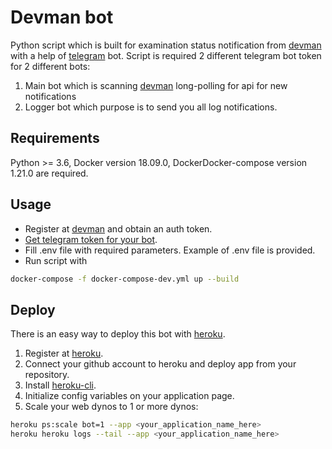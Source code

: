 # Devman bot

Python script which is built for examination status notification from
[devman](https://dvmn.org) with a help of [telegram](https://github.com/python-telegram-bot/python-telegram-bot) 
bot. Script is required 2 different telegram bot token for 2 different bots:
1) Main bot which is scanning [devman](https://dvmn.org) long-polling for api for new notifications
2) Logger bot which purpose is to send you all log notifications.

## Requirements
Python >= 3.6, Docker version 18.09.0, DockerDocker-compose version 1.21.0 
are required.

## Usage

* Register at [devman](https://dvmn.org) and obtain an auth token.
* [Get telegram token for your bot](https://core.telegram.org/bots/api).
* Fill .env file with required parameters. Example of .env file is provided.
* Run script with

```bash
docker-compose -f docker-compose-dev.yml up --build
```

## Deploy

There is an easy way to deploy this bot with [heroku](https://www.heroku.com/).
1) Register at [heroku](https://www.heroku.com/).
2) Connect your github account to heroku and deploy app from your repository.
3) Install [heroku-cli](https://devcenter.heroku.com/articles/heroku-cli).
4) Initialize config variables on your application page.
5) Scale your web dynos to 1 or more dynos:
```bash
heroku ps:scale bot=1 --app <your_application_name_here>
heroku heroku logs --tail --app <your_application_name_here>
```


